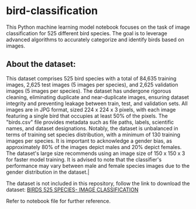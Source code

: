 # bird-classification

This Python machine learning model notebook focuses on the task of image classification for 525 different bird species. The goal is to leverage advanced algorithms to accurately categorize and identify birds based on images.

## About the dataset:

This dataset comprises 525 bird species with a total of 84,635 training images, 2,625 test images (5 images per species), and 2,625 validation images (5 images per species). The dataset has undergone rigorous cleaning, eliminating duplicate and near-duplicate images, ensuring dataset integrity and preventing leakage between train, test, and validation sets. All images are in JPG format, sized 224 x 224 x 3 pixels, with each image featuring a single bird that occupies at least 50% of the pixels. The "birds.csv" file provides metadata such as file paths, labels, scientific names, and dataset designations. Notably, the dataset is unbalanced in terms of training set species distribution, with a minimum of 130 training images per species. It is important to acknowledge a gender bias, as approximately 80% of the images depict males and 20% depict females. The dataset's large size recommends using an image size of 150 x 150 x 3 for faster model training. It is advised to note that the classifier's performance may vary between male and female species images due to the gender distribution in the dataset.|

The dataset is not included in this repository, follow the link to download the dataset: [BIRDS 525 SPECIES- IMAGE CLASSIFICATION](https://www.kaggle.com/datasets/gpiosenka/100-bird-species)

Refer to notebook file for further reference.
